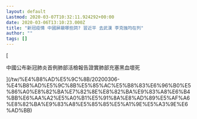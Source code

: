 ```yaml
---
layout: default
Lastmod: 2020-03-07T10:32:11.924292+00:00
date: 2020-03-06T13:10:23.000Z
title: "新冠疫情 中國屏蔽哪些詞? 習近平 去武漢 李克強均在列"
author: ""
tags: []
---
```


[

中國公布新冠肺炎首例肺部活檢報告證實肺部充塞黑血壞死



](/tw/%E4%B8%AD%E5%9C%8B/20200306-%E4%B8%AD%E5%9C%8B%E5%85%AC%E5%B8%83%E6%96%B0%E5%86%A0%E8%82%BA%E7%82%8E%E8%82%BA%E9%83%A8%E6%B4%BB%E6%AA%A2%E5%A0%B1%E5%91%8A%E8%AD%89%E5%AF%A6%E8%82%BA%E9%83%A8%E5%85%85%E5%A1%9E%E5%A3%9E%E6%AD%BB)

